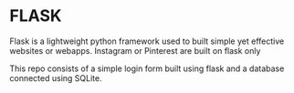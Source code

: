 # FLASK

Flask is a lightweight python framework used to built simple yet effective websites or webapps. Instagram or Pinterest are built on flask only

This repo consists of a simple login form built using flask and a database connected using SQLite.
